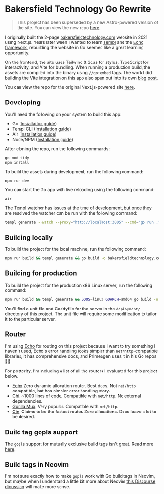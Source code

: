# Bakersfield Technology Go Rewrite

> This project has been superseded by a new Astro-powered version of the site. You can view the new repo [here](https://github.com/tylerlwsmith/bakersfield-technology-astro).

I originally built the 2-page [bakersfieldtechnology.com](https://bakersfieldtechnology.com) website in 2021 using Next.js. Years later when I wanted to learn [Templ](https://templ.guide/) and the [Echo framework](https://echo.labstack.com/), rebuilding the website in Go seemed like a great learning opportunity.

On the frontend, the site uses Tailwind & Scss for styles, TypeScript for interactivity, and Vite for bundling. When running a production build, the assets are compiled into the binary using `//go:embed` tags. The work I did building the Vite integration on this app also spun out into its own [blog post](https://dev.to/tylerlwsmith/build-a-vite-5-backend-integration-with-flask-jch).

You can view the repo for the original Next.js-powered site [here](https://github.com/tylerlwsmith/bakersfieldtechnology.com).

## Developing

You'll need the following on your system to build this app:

- Go ([Installation guide](https://go.dev/doc/install))
- Templ CLI ([Installation guide](https://templ.guide/quick-start/installation))
- Air ([Installation guide](https://github.com/cosmtrek/air))
- Node/NPM ([Installation guide](https://nodejs.org/en/download))

After cloning the repo, run the following commands:

```sh
go mod tidy
npm install
```

To build the assets during development, run the following command:

```sh
npm run dev
```

You can start the Go app with live reloading using the following command:

```sh
air
```

The Templ watcher has issues at the time of development, but once they are resolved the watcher can be run with the following command:

```sh
templ generate --watch --proxy="http://localhost:3005" --cmd="go run ."
```

## Building locally

To build the project for the local machine, run the following command:

```sh
npm run build && templ generate && go build -o bakersfieldtechnology.com
```

## Building for production

To build the project for the production x86 Linux server, run the following command:

```sh
npm run build && templ generate && GOOS=linux GOARCH=amd64 go build -o bakersfieldtechnology.com
```

You'll find a unit file and Caddyfile for the server in the `deployment/` directory of this project. The unit file will require some modification to tailor it to the particular server.

## Router

I'm using [Echo](https://echo.labstack.com/) for routing on this project because I want to try something I haven't used, Echo's error handling looks simpler than `net/http`-compatible libraries, it has comprehensive docs, and Primeagen uses it in his Go repos 🤷‍♂️

For posterity, I'm including a list of all the routers I evaluated for this project below.

- [Echo](https://echo.labstack.com/) Zero dynamic allocation router. Best docs. Not `net/http` compatible, but has simpler error handling story.
- [Chi](https://go-chi.io/#/). ~1000 lines of code. Compatible with `net/http`. No external dependencies.
- [Gorilla Mux](https://github.com/gorilla/mux). Very popular. Compatible with `net/http`.
- [Gin](https://gin-gonic.com/). Claims to be the fastest router. Zero allocations. Docs leave a lot to be desired.

## Build tag gopls support

The `gopls` support for mutually exclusive build tags isn't great. Read more [here](https://github.com/golang/go/issues/29202).

## Build tags in Neovim

I'm not sure exactly how to make `gopls` work with Go build tags in Neovim, but maybe when I understand a little bit more about Neovim [this Discourse dicussion](https://neovim.discourse.group/t/gopls-settings-buildflags/790/10) will make more sense.
